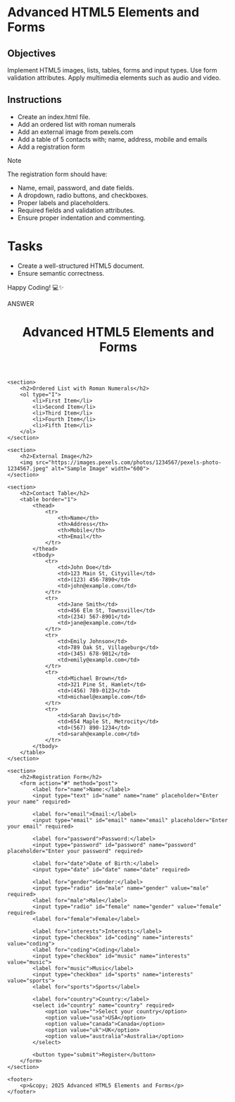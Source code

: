 # Advanced HTML5 Elements and Forms

## Objectives
Implement HTML5 images, lists, tables, forms and input types.
Use form validation attributes.
Apply multimedia elements such as audio and video.

## Instructions

- Create an index.html file.
- Add an ordered list with roman numerals
- Add an external image from pexels.com
- Add a table of 5 contacts with; name, address, mobile and emails
- Add a registration form

>[!NOTE]
>  The registration form should have:
>- Name, email, password, and date fields.
>- A dropdown, radio buttons, and checkboxes.
>- Proper labels and placeholders.
>- Required fields and validation attributes.
>- Ensure proper indentation and commenting.
 
# Tasks
- Create a well-structured HTML5 document.
- Ensure semantic correctness.

Happy Coding! 💻✨


ANSWER

<!DOCTYPE html>
<html lang="en">
<head>
    <meta charset="UTF-8">
    <meta name="viewport" content="width=device-width, initial-scale=1.0">
    <title>Advanced HTML5 Elements and Forms</title>
    <link rel="stylesheet" href="styles.css"> <!-- Optional: Link to an external CSS file -->
</head>
<body>
    <header>
        <h1>Advanced HTML5 Elements and Forms</h1>
    </header>

    <section>
        <h2>Ordered List with Roman Numerals</h2>
        <ol type="I">
            <li>First Item</li>
            <li>Second Item</li>
            <li>Third Item</li>
            <li>Fourth Item</li>
            <li>Fifth Item</li>
        </ol>
    </section>

    <section>
        <h2>External Image</h2>
        <img src="https://images.pexels.com/photos/1234567/pexels-photo-1234567.jpeg" alt="Sample Image" width="600">
    </section>

    <section>
        <h2>Contact Table</h2>
        <table border="1">
            <thead>
                <tr>
                    <th>Name</th>
                    <th>Address</th>
                    <th>Mobile</th>
                    <th>Email</th>
                </tr>
            </thead>
            <tbody>
                <tr>
                    <td>John Doe</td>
                    <td>123 Main St, Cityville</td>
                    <td>(123) 456-7890</td>
                    <td>john@example.com</td>
                </tr>
                <tr>
                    <td>Jane Smith</td>
                    <td>456 Elm St, Townsville</td>
                    <td>(234) 567-8901</td>
                    <td>jane@example.com</td>
                </tr>
                <tr>
                    <td>Emily Johnson</td>
                    <td>789 Oak St, Villageburg</td>
                    <td>(345) 678-9012</td>
                    <td>emily@example.com</td>
                </tr>
                <tr>
                    <td>Michael Brown</td>
                    <td>321 Pine St, Hamlet</td>
                    <td>(456) 789-0123</td>
                    <td>michael@example.com</td>
                </tr>
                <tr>
                    <td>Sarah Davis</td>
                    <td>654 Maple St, Metrocity</td>
                    <td>(567) 890-1234</td>
                    <td>sarah@example.com</td>
                </tr>
            </tbody>
        </table>
    </section>

    <section>
        <h2>Registration Form</h2>
        <form action="#" method="post">
            <label for="name">Name:</label>
            <input type="text" id="name" name="name" placeholder="Enter your name" required>

            <label for="email">Email:</label>
            <input type="email" id="email" name="email" placeholder="Enter your email" required>

            <label for="password">Password:</label>
            <input type="password" id="password" name="password" placeholder="Enter your password" required>

            <label for="date">Date of Birth:</label>
            <input type="date" id="date" name="date" required>

            <label for="gender">Gender:</label>
            <input type="radio" id="male" name="gender" value="male" required>
            <label for="male">Male</label>
            <input type="radio" id="female" name="gender" value="female" required>
            <label for="female">Female</label>

            <label for="interests">Interests:</label>
            <input type="checkbox" id="coding" name="interests" value="coding">
            <label for="coding">Coding</label>
            <input type="checkbox" id="music" name="interests" value="music">
            <label for="music">Music</label>
            <input type="checkbox" id="sports" name="interests" value="sports">
            <label for="sports">Sports</label>

            <label for="country">Country:</label>
            <select id="country" name="country" required>
                <option value="">Select your country</option>
                <option value="usa">USA</option>
                <option value="canada">Canada</option>
                <option value="uk">UK</option>
                <option value="australia">Australia</option>
            </select>

            <button type="submit">Register</button>
        </form>
    </section>

    <footer>
        <p>&copy; 2025 Advanced HTML5 Elements and Forms</p>
    </footer>
</body>
</html>

